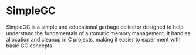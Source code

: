 # SimpleGC
SimpleGC is a simple and educational garbage collector designed to help understand the fundamentals of automatic memory management. It handles allocation and cleanup in C projects, making it easier to experiment with basic GC concepts
